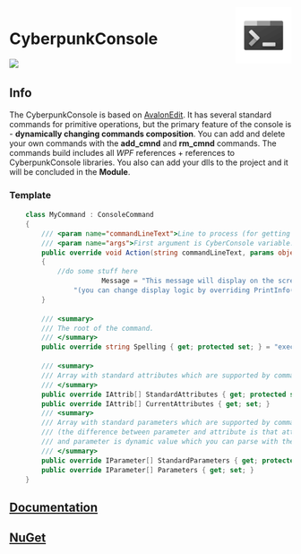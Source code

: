 <a href="https://aimeos.org/">
    <img src="https://raw.githubusercontent.com/typicalHuman/CyberConsole/master/resources/WIndows-Terminal-icon.png" alt="Console logo" title="CyberpunkConsole" align="right"
    height="100"/>
</a>

# CyberpunkConsole

![](https://img.shields.io/badge/.NET-v.4.6.1-green.svg?style=flat-square&logo=nuget&logoColor=blue&link=https://www.nuget.org/packages/CyberpunkConsole)

## Info
The CyberpunkConsole is based on [AvalonEdit](http://avalonedit.net/). It has several standard commands for primitive operations, but the primary feature of the console is - **dynamically changing commands composition**. You can add and delete your own commands with the **add_cmnd** and **rm_cmnd** commands. The commands build includes all *WPF* references + references to CyberpunkConsole libraries. You also can add your dlls to the project and it will be concluded in the **Module**.

### Template
```csharp
    class MyCommand : ConsoleCommand
    {
        /// <param name="commandLineText">Line to process (for getting parameters, attributes and errors if any)</param>
        /// <param name="args">First argument is CyberConsole variable.</param>
        public override void Action(string commandLineText, params object[] args)
        {
            //do some stuff here
                       Message = "This message will display on the screen after action " +
                "(you can change display logic by overriding PrintInfo()";
        }

        /// <summary>
        /// The root of the command.
        /// </summary>
        public override string Spelling { get; protected set; } = "execute_my_cmnd";

        /// <summary>
        /// Array with standard attributes which are supported by command.
        /// </summary>
        public override IAttrib[] StandardAttributes { get; protected set; }
        public override IAttrib[] CurrentAttributes { get; set; }
        /// <summary>
        /// Array with standard parameters which are supported by command. 
        /// (the difference between parameter and attribute is that attribute is constant value 
        /// and parameter is dynamic value which you can parse with the regex functions).
        /// </summary>
        public override IParameter[] StandardParameters { get; protected set; }
        public override IParameter[] Parameters { get; set; }
    }
```
 
## [Documentation](https://github.com/typicalHuman/CyberConsole/wiki)

## [NuGet](https://www.nuget.org/packages/CyberpunkConsole)

